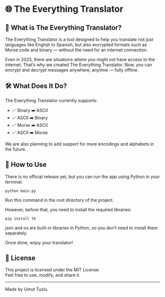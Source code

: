 
# 🌐 The Everything Translator

## 📖 What is The Everything Translator?

The Everything Translator is a tool designed to help you translate not just languages like English to Spanish, but also encrypted formats such as Morse code and binary — without the need for an internet connection.

Even in 2025, there are situations where you might not have access to the internet. That’s why we created The Everything Translator. Now, you can encrypt and decrypt messages anywhere, anytime — fully offline.

## 🛠️ What Does It Do?

The Everything Translator currently supports:

- ✅ Binary ➡️ ASCII
- ✅ ASCII ➡️ Binary
- ✅ Morse ➡️ ASCII
- ✅ ASCII ➡️ Morse

We are also planning to add support for more encodings and alphabets in the future.

## 🚀 How to Use

There is no official release yet, but you can run the app using Python in your terminal.

    python main.py

Run this command in the root directory of the project.

However, before that, you need to install the required libraries:

    pip install tk

json and os are built-in libraries in Python, so you don’t need to install them separately.

Once done, enjoy your translator!

## 📄 License

This project is licensed under the MIT License.  
Feel free to use, modify, and share it.

---

Made by Umut Tuzlu.
